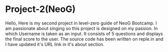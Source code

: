 # Project-2(NeoG)

Hello, 
Here is my second project in level-zero guide of NeoG Bootcamp.
I am passionate about singing so this project is designed on my passion. In which Username is taken as an input.
It consists of 5 questions and displays the final score to the user.
The source code has been written on reple.in and I have updated it's URL link in it's about section.
